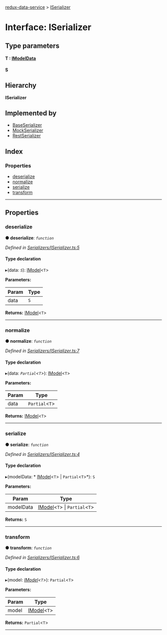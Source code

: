 [redux-data-service](../README.md) > [ISerializer](../interfaces/iserializer.md)

# Interface: ISerializer

## Type parameters
#### T :  [IModelData](imodeldata.md)
#### S 
## Hierarchy

**ISerializer**

## Implemented by

* [BaseSerializer](../classes/baseserializer.md)
* [MockSerializer](../classes/mockserializer.md)
* [RestSerializer](../classes/restserializer.md)

## Index

### Properties

* [deserialize](iserializer.md#deserialize)
* [normalize](iserializer.md#normalize)
* [serialize](iserializer.md#serialize)
* [transform](iserializer.md#transform)

---

## Properties

<a id="deserialize"></a>

###  deserialize

**● deserialize**: *`function`*

*Defined in [Serializers/ISerializer.ts:5](https://github.com/Rediker-Software/redux-data-service/blob/b3239e0/src/Serializers/ISerializer.ts#L5)*

#### Type declaration
▸(data: *`S`*): [IModel](imodel.md)<`T`>

**Parameters:**

| Param | Type |
| ------ | ------ |
| data | `S` |

**Returns:** [IModel](imodel.md)<`T`>

___
<a id="normalize"></a>

###  normalize

**● normalize**: *`function`*

*Defined in [Serializers/ISerializer.ts:7](https://github.com/Rediker-Software/redux-data-service/blob/b3239e0/src/Serializers/ISerializer.ts#L7)*

#### Type declaration
▸(data: *`Partial`<`T`>*): [IModel](imodel.md)<`T`>

**Parameters:**

| Param | Type |
| ------ | ------ |
| data | `Partial`<`T`> |

**Returns:** [IModel](imodel.md)<`T`>

___
<a id="serialize"></a>

###  serialize

**● serialize**: *`function`*

*Defined in [Serializers/ISerializer.ts:4](https://github.com/Rediker-Software/redux-data-service/blob/b3239e0/src/Serializers/ISerializer.ts#L4)*

#### Type declaration
▸(modelData: * [IModel](imodel.md)<`T`> &#124; `Partial`<`T`>*): `S`

**Parameters:**

| Param | Type |
| ------ | ------ |
| modelData |  [IModel](imodel.md)<`T`> &#124; `Partial`<`T`>|

**Returns:** `S`

___
<a id="transform"></a>

###  transform

**● transform**: *`function`*

*Defined in [Serializers/ISerializer.ts:6](https://github.com/Rediker-Software/redux-data-service/blob/b3239e0/src/Serializers/ISerializer.ts#L6)*

#### Type declaration
▸(model: *[IModel](imodel.md)<`T`>*): `Partial`<`T`>

**Parameters:**

| Param | Type |
| ------ | ------ |
| model | [IModel](imodel.md)<`T`> |

**Returns:** `Partial`<`T`>

___

